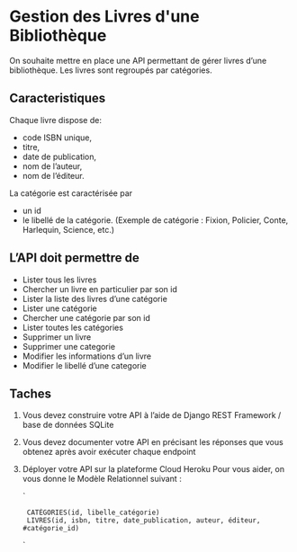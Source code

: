 # Gestion des Livres d'une Bibliothèque

On souhaite mettre en place une API permettant de gérer livres d’une
bibliothèque. Les livres sont regroupés par catégories.

## Caracteristiques

Chaque livre dispose de:

- code ISBN unique,
- titre,
- date de publication,
- nom de l’auteur,
- nom de l’éditeur.

La catégorie est caractérisée par

- un id
- le libellé de la catégorie. (Exemple de catégorie : Fixion, Policier, Conte, Harlequin, Science, etc.)

## L’API doit permettre de

- Lister tous les livres
- Chercher un livre en particulier par son id
- Lister la liste des livres d’une catégorie
- Lister une catégorie
- Chercher une catégorie par son id
- Lister toutes les catégories
- Supprimer un livre
- Supprimer une categorie
- Modifier les informations d’un livre
- Modifier le libellé d’une categorie

## Taches

1. Vous devez construire votre API à l’aide de Django REST Framework / base de
données SQLite
2. Vous devez documenter votre API en précisant les réponses que vous
obtenez après avoir exécuter chaque endpoint
3. Déployer votre API sur la plateforme Cloud Heroku
Pour vous aider, on vous donne le Modèle Relationnel suivant :

    `

        CATÉGORIES(id, libelle_catégorie)
        LIVRES(id, isbn, titre, date_publication, auteur, éditeur, #catégorie_id)

    `
